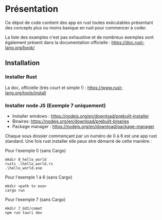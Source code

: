 # Présentation

Ce dépot de code contient des app en rust toutes exécutables présentant des concepts plus ou moins basique en rust pour
commencer à coder.

La liste des examples n'est pas exhaustive et de nombreux exemples sont également présent dans la documentation
officielle : https://doc.rust-lang.org/book/

## Installation

### Installer Rust

La doc, officielle (trés court et simple !) : https://www.rust-lang.org/tools/install

### Installer node JS (Exemple 7 uniquement)

* Installer windows : https://nodejs.org/en/download/prebuilt-installer
* Binaires: https://nodejs.org/en/download/prebuilt-binaries
* Package manager : https://nodejs.org/en/download/package-manager

Chaque sous dossier commençant par un numéro de 0 à 6 est une app rust standard.
Une fois rust installer elle peux etre démarré de cette manière : 

Pour l'exemple 0 (sans Cargo) 
```shell
mkdir 0_hello_world
rustc .\hello_world.rs
.\hello_world.exe
```
Pour l'exemple 1 à 6 (sans Cargo)
```shell
mkdir <path to exo>
cargo run
```

Pour l'exemple 7 (sans Cargo)
```shell
mkdir 7_GUI/comet
npm run tauri dev
```